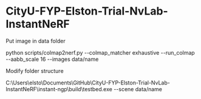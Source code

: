 # CityU-FYP-Elston-Trial-NvLab-InstantNeRF
 
Put image in data folder

python scripts/colmap2nerf.py --colmap_matcher exhaustive --run_colmap --aabb_scale 16 --images data/name

Modify folder structure

C:\Users\elsto\Documents\GitHub\CityU-FYP-Elston-Trial-NvLab-InstantNeRF\instant-ngp\build\testbed.exe --scene data/name